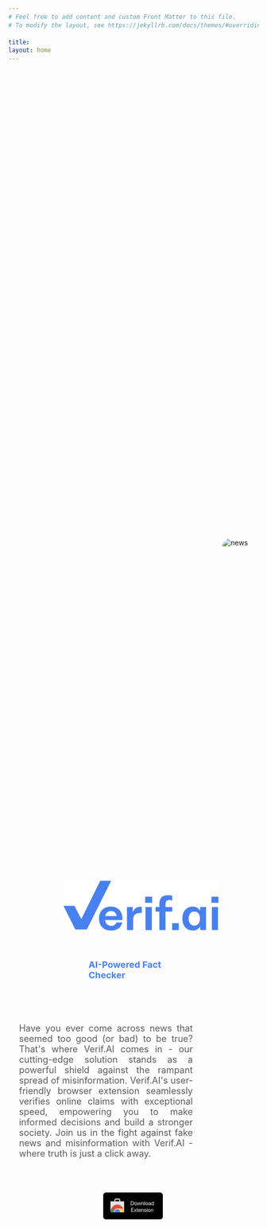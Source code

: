 ```yaml
---
# Feel free to add content and custom Front Matter to this file.
# To modify the layout, see https://jekyllrb.com/docs/themes/#overriding-theme-defaults

title: 
layout: home
---
```

<style>
    .caption {
        padding-left: 140px;
        padding-bottom: 50px;
        text-align: left;
        font-size: 18px;
        color: #4880F0;
    }

    .main {
        display: flex;
        flex-direction: column;
        justify-content: center;
        align-items: center;
        height: calc(100vh - 55px);
        min-height: calc(100vh - 55px);
        margin-top: -30px;
        margin-bottom: -30px;
        /* there was some weird behavior when trying to make .main take up the entire screen's width */
        /* background: linear-gradient(285deg, rgba(72,128,240,.2) 0%, rgba(88,144,255,0.05) 100%); */
        /* width: 100vw; */
    }

    .logo {
        height: 70px;
        width: auto;
        min-height: 70px;
        margin-top: 40px;
        margin-bottom: 40px;
        margin-left: 90px;
    }

    .news {
        display: none;
    }

    .newsSmall {
        border-radius: 15px;
        object-fit: contain;
        height: 28vh;
    }

    .download {
        display: block;
        width: 120px;
        margin-top: 20px;
    }

    .content {
        width: 300px;
        margin-top: 40px;
        display: flex;
        flex-direction: column;
        justify-content: center;
        align-items: center;
    }

    .leftSide {
        margin-right: 0px;
        display: flex;
        flex-direction: column;
        justify-content: center;
        align-items: center;
    }

    @media (min-width: 768px) {
        .main {
            display: flex;
            flex-direction: row;
            justify-content: center;
            align-items: center;
            height: calc(100vh - 55px);
            min-height: calc(100vh - 55px);
            margin-top: -30px;
            margin-bottom: -30px;
        }
        
        .newsSmall {
            display: none;
        }

        .news {
            border-radius: 15px;
            object-fit: cover;
            margin-left: 30px;
            height: 50vh;
            display: inline;
        }

        .description {
            padding-bottom: 50px;
            text-align: justify;
            font-size: 18px;
            color: #5C5C5C;
        }

        .leftSide {
            margin-right: 30px;
            display: flex;
            flex-direction: column;
            justify-content: flex-start;
            align-items: flex-start;
        }

        .logo {
            height: 100px;
            width: auto;
            min-height: 100px;
        }

        .content {
            width: 350px;
            display: flex;
            flex-direction: column;
            justify-content: flex-start;
            align-items: flex-start;
            margin-top: 20px;
        }

        .download {
            padding-left: 170px;
            margin-top: 0px;
        }
    }

    @media (min-width: 1000px) {
        .news {
            height: 60vh;
        }

         .content {
            width: 500px;
            margin-top: 20px;
        }

        .download {
            display: block;
            width: 160px;
            height: auto;
        }
    }

</style>

<div class="main">
    <div class="leftSide">
        <link rel="prefetch" href="/images/index/verifai_logo.svg">
        <link rel="prefetch" href="/images/index/markus-spiske-2G8mnFvH8xk-unsplash.jpg">
        <div class="content">
            <img src="/images/index/verifai_logo.svg" class="logo" alt="VerifAI Logo">
            <p class="caption">
                <b>AI-Powered Fact Checker</b>
            </p>
            <!-- <p class="description">
                Have you ever come across news that seemed too good (or bad) to be true? With the rise of fake news and misinformation, it's becoming increasingly difficult to distinguish fact from fiction. That's where Verif.AI comes in - our cutting-edge solution leverages an ensemble of fine-tuned Large Language Models (LLMs) augmented with RAG technology to combat misinformation in real-time. By using our browser extension, you can easily verify the accuracy of claims with unparalleled speed and reliability at scale. Our platform provides users with instant insights into the truthfulness of information, enabling informed decision-making and fostering a more resilient society. Join us in the fight against fake news and misinformation with Verif.AI - where truth is just a click away.
            </p> -->
            <p class="description">
                Have you ever come across news that seemed too good (or bad) to be true? That's where Verif.AI comes in - our cutting-edge solution stands as a powerful shield against the rampant spread of misinformation. Verif.AI's user-friendly browser extension seamlessly verifies online claims with exceptional speed, empowering you to make informed decisions and build a stronger society. Join us in the fight against fake news and misinformation with Verif.AI - where truth is just a click away.
            </p>
            <a href="https://chromewebstore.google.com/" style="display: inline-block;">
                <img src="/images/index/download_now.svg" class="download" alt="Download Now">
            </a>
        </div>
    </div>
    <img src="/images/index/markus-spiske-2G8mnFvH8xk-unsplash.jpg" class="news" alt="news">
</div>

